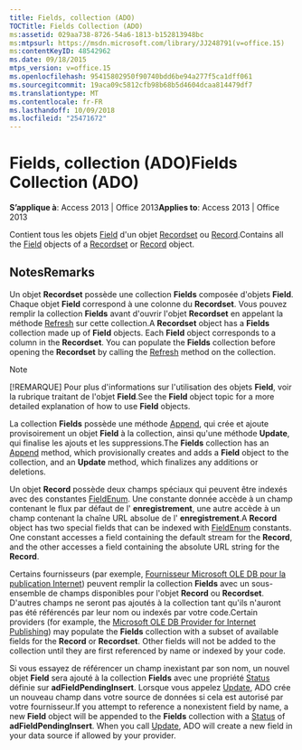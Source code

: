 ```yaml
---
title: Fields, collection (ADO)
TOCTitle: Fields Collection (ADO)
ms:assetid: 029aa738-8726-54a6-1813-b152813948bc
ms:mtpsurl: https://msdn.microsoft.com/library/JJ248791(v=office.15)
ms:contentKeyID: 48542962
ms.date: 09/18/2015
mtps_version: v=office.15
ms.openlocfilehash: 95415802950f90740bdd6be94a277f5ca1dff061
ms.sourcegitcommit: 19aca09c5812cfb98b68b5d4604dcaa814479df7
ms.translationtype: MT
ms.contentlocale: fr-FR
ms.lasthandoff: 10/09/2018
ms.locfileid: "25471672"
---
```

# <a name="fields-collection-ado"></a><span data-ttu-id="a867b-102">Fields, collection (ADO)</span><span class="sxs-lookup"><span data-stu-id="a867b-102">Fields Collection (ADO)</span></span>


<span data-ttu-id="a867b-103">**S’applique à**: Access 2013 | Office 2013</span><span class="sxs-lookup"><span data-stu-id="a867b-103">**Applies to**: Access 2013 | Office 2013</span></span>

<span data-ttu-id="a867b-104">Contient tous les objets [Field](field-object-ado.md) d'un objet [Recordset](recordset-object-ado.md) ou [Record](record-object-ado.md).</span><span class="sxs-lookup"><span data-stu-id="a867b-104">Contains all the [Field](field-object-ado.md) objects of a [Recordset](recordset-object-ado.md) or [Record](record-object-ado.md) object.</span></span>

## <a name="remarks"></a><span data-ttu-id="a867b-105">Notes</span><span class="sxs-lookup"><span data-stu-id="a867b-105">Remarks</span></span>

<span data-ttu-id="a867b-p101">Un objet **Recordset** possède une collection **Fields** composée d'objets **Field**. Chaque objet **Field** correspond à une colonne du **Recordset**. Vous pouvez remplir la collection **Fields** avant d'ouvrir l'objet **Recordset** en appelant la méthode [Refresh](refresh-method-ado.md) sur cette collection.</span><span class="sxs-lookup"><span data-stu-id="a867b-p101">A **Recordset** object has a **Fields** collection made up of **Field** objects. Each **Field** object corresponds to a column in the **Recordset**. You can populate the **Fields** collection before opening the **Recordset** by calling the [Refresh](refresh-method-ado.md) method on the collection.</span></span>


> [!NOTE]
> <P><span data-ttu-id="a867b-109">[!REMARQUE] Pour plus d'informations sur l'utilisation des objets <STRONG>Field</STRONG>, voir la rubrique traitant de l'objet <STRONG>Field</STRONG>.</span><span class="sxs-lookup"><span data-stu-id="a867b-109">See the <STRONG>Field</STRONG> object topic for a more detailed explanation of how to use <STRONG>Field</STRONG> objects.</span></span></P>



<span data-ttu-id="a867b-110">La collection **Fields** possède une méthode [Append](append-method-ado.md), qui crée et ajoute provisoirement un objet **Field** à la collection, ainsi qu'une méthode **Update**, qui finalise les ajouts et les suppressions.</span><span class="sxs-lookup"><span data-stu-id="a867b-110">The **Fields** collection has an [Append](append-method-ado.md) method, which provisionally creates and adds a **Field** object to the collection, and an **Update** method, which finalizes any additions or deletions.</span></span>

<span data-ttu-id="a867b-p102">Un objet **Record** possède deux champs spéciaux qui peuvent être indexés avec des constantes [FieldEnum](fieldenum.md). Une constante donnée accède à un champ contenant le flux par défaut de l' **enregistrement**, une autre accède à un champ contenant la chaîne URL absolue de l' **enregistrement**.</span><span class="sxs-lookup"><span data-stu-id="a867b-p102">A **Record** object has two special fields that can be indexed with [FieldEnum](fieldenum.md) constants. One constant accesses a field containing the default stream for the **Record**, and the other accesses a field containing the absolute URL string for the **Record**.</span></span>

<span data-ttu-id="a867b-p103">Certains fournisseurs (par exemple, [Fournisseur Microsoft OLE DB pour la publication Internet](microsoft-ole-db-provider-for-internet-publishing.md)) peuvent remplir la collection **Fields** avec un sous-ensemble de champs disponibles pour l'objet **Record** ou **Recordset**. D'autres champs ne seront pas ajoutés à la collection tant qu'ils n'auront pas été référencés par leur nom ou indexés par votre code.</span><span class="sxs-lookup"><span data-stu-id="a867b-p103">Certain providers (for example, the [Microsoft OLE DB Provider for Internet Publishing](microsoft-ole-db-provider-for-internet-publishing.md)) may populate the **Fields** collection with a subset of available fields for the **Record** or **Recordset**. Other fields will not be added to the collection until they are first referenced by name or indexed by your code.</span></span>

<span data-ttu-id="a867b-p104">Si vous essayez de référencer un champ inexistant par son nom, un nouvel objet **Field** sera ajouté à la collection **Fields** avec une propriété [Status](status-property-ado-field.md) définie sur **adFieldPendingInsert**. Lorsque vous appelez [Update](update-method-ado.md), ADO crée un nouveau champ dans votre source de données si cela est autorisé par votre fournisseur.</span><span class="sxs-lookup"><span data-stu-id="a867b-p104">If you attempt to reference a nonexistent field by name, a new **Field** object will be appended to the **Fields** collection with a [Status](status-property-ado-field.md) of **adFieldPendingInsert**. When you call [Update](update-method-ado.md), ADO will create a new field in your data source if allowed by your provider.</span></span>

